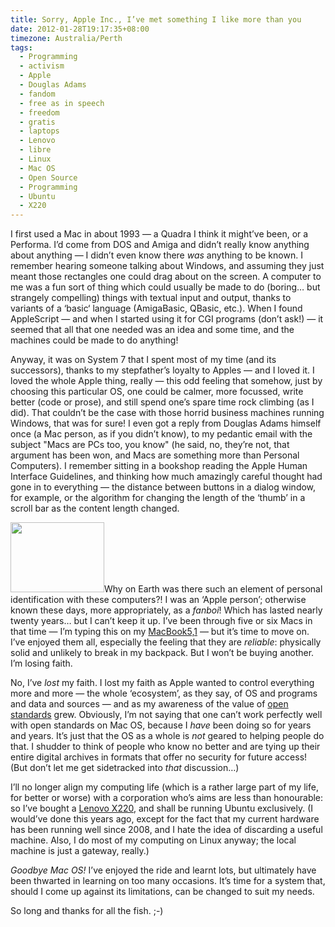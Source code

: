 ```yaml
---
title: Sorry, Apple Inc., I’ve met something I like more than you
date: 2012-01-28T19:17:35+08:00
timezone: Australia/Perth
tags:
  - Programming
  - activism
  - Apple
  - Douglas Adams
  - fandom
  - free as in speech
  - freedom
  - gratis
  - laptops
  - Lenovo
  - libre
  - Linux
  - Mac OS
  - Open Source
  - Programming
  - Ubuntu
  - X220
---
```

I first used a Mac in about 1993 — a Quadra I think it might’ve been, or a Performa.
I’d come from DOS and Amiga and didn’t really know anything about anything — I didn’t even know there *was* anything to be known.
I remember hearing someone talking about Windows, and assuming they just meant those rectangles one could drag about on the screen.
A computer to me was a fun sort of thing which could usually be made to do (boring… but strangely compelling)
things with textual input and output, thanks to variants of a ‘basic‘ language (AmigaBasic, QBasic, etc.).
When I found AppleScript — and when I started using it for CGI programs (don’t ask!)
— it seemed that all that one needed was an idea and some time, and the machines could be made to do anything!

Anyway, it was on System 7 that I spent most of my time (and its successors), thanks to my stepfather’s loyalty to Apples — and I loved it.
I loved the whole Apple thing, really — this odd feeling that somehow, just by choosing this particular OS, one could be calmer,
more focussed, write better (code or prose), and still spend one’s spare time rock climbing (as I did).
That couldn’t be the case with those horrid business machines running Windows, that was for sure!
I even got a reply from Douglas Adams himself once (a Mac person, as if you didn’t know),
to my pedantic email with the subject "Macs are PCs too, you know"
(he said, no, they’re not, that argument has been won, and Macs are something more than Personal Computers).
I remember sitting in a bookshop reading the Apple Human Interface Guidelines,
and thinking how much amazingly careful thought had gone in to everything
— the distance between buttons in a dialog window, for example,
or the algorithm for changing the length of the ‘thumb’ in a scroll bar as the content length changed.

<img src="http://samwilson.id.au/wp-content/uploads/2012/01/P1040965-150x112.jpg" alt="" title="Beer and Apple?  
See what I mean?!  Beer and *Ubuntu* is more like it!" width="150" height="112" class="alignright size-thumbnail
 wp-image-1073" srcset="https://samwilson.id.au/wp-content/uploads/2012/01/P1040965-150x112.jpg 150w,
  https://samwilson.id.au/wp-content/uploads/2012/01/P1040965-500x375.jpg 500w, https://samwilson.id
  .au/wp-content/uploads/2012/01/P1040965-1024x768.jpg 1024w" sizes="(max-width: 150px) 100vw, 150px" />Why on Earth was there such an element of personal identification with these computers?! I was an ‘Apple person’; otherwise known these days, more appropriately, as a _fanboi_! Which has lasted nearly twenty years… but I can’t keep it up. I’ve been through five or six Macs in that time — I’m typing this on my [MacBook5,1](http://en.wikipedia.org/wiki/MacBook#Aluminum_unibody_model "That's it there, to the right.  Wikipedia will tell you all about it.") — but it’s time to move on. I’ve enjoyed them all, especially the feeling that they are _reliable_: physically solid and unlikely to break in my backpack. But I won’t be buying another. I’m losing faith.

No, I’ve *lost* my faith. I lost my faith as Apple wanted to control everything more and more — the whole ‘ecosystem’, as they say, of OS and programs and data and sources — and as my awareness of the value of [open standards](http://en.wikipedia.org/wiki/Open_standard) grew. Obviously, I’m not saying that one can’t work perfectly well with open standards on Mac OS, because I _have_ been doing so for years and years. It’s just that the OS as a whole is _not_ geared to helping people do that. I shudder to think of people who know no better and are tying up their entire digital archives in formats that offer no security for future access! (But don’t let me get sidetracked into _that_ discussion…)

I’ll no longer align my computing life (which is a rather large part of my life, for better or worse)
with a corporation who’s aims are less than honourable: so I’ve bought a [Lenovo X220](http://en.wikipedia.org/wiki/ThinkPad_X_Series#X220),
and shall be running Ubuntu exclusively. (I would’ve done this years ago,
except for the fact that my current hardware has been running well since 2008,
and I hate the idea of discarding a useful machine. Also, I do most of my computing on Linux anyway;
the local machine is just a gateway, really.)

*Goodbye Mac OS!* I’ve enjoyed the ride and learnt lots, but ultimately have been thwarted in learning on too many occasions.
It’s time for a system that, should I come up against its limitations, can be changed to suit my needs.

So long and thanks for all the fish. ;-)
